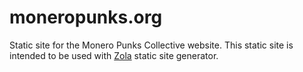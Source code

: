 # moneropunks.org

Static site for the Monero Punks Collective website. This static site is intended to be used with [Zola](https://www.getzola.org/) static site generator. 
